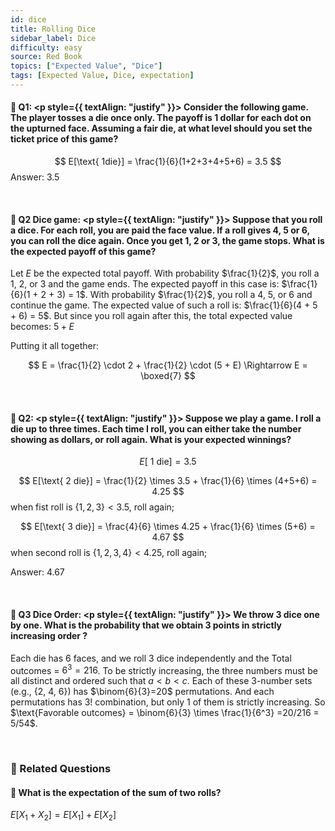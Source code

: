 ```yaml
---
id: dice
title: Rolling Dice
sidebar_label: Dice
difficulty: easy
source: Red Book
topics: ["Expected Value", "Dice"]
tags: [Expected Value, Dice, expectation]
---
```

#### 📖 Q1: <p style={{ textAlign: "justify" }}> Consider the following game. The player tosses a die once only. The payoff is 1 dollar for each dot on the upturned face. Assuming a fair die, at what level should you set the ticket price of this game? </p>

$$
E[\text{ 1die}] = \frac{1}{6}(1+2+3+4+5+6) = 3.5
$$
Answer: 3.5


&nbsp;

#### 📖 Q2 Dice game: <p style={{ textAlign: "justify" }}> Suppose that you roll a dice. For each roll, you are paid the face value. If a roll gives 4, 5 or 6, you can roll the dice again. Once you get 1, 2 or 3, the game stops. What is the expected payoff of this game? </p> 




Let $E$ be the expected total payoff. With probability $\frac{1}{2}$, you roll a 1, 2, or 3 and the game ends. The expected payoff in this case is: $\frac{1}{6}(1 + 2 + 3) = 1$. With probability $\frac{1}{2}$, you roll a 4, 5, or 6 and continue the game. The expected value of such a roll is: $\frac{1}{6}(4 + 5 + 6) = 5$. But since you roll again after this, the total expected value becomes: $5 + E$

Putting it all together:

$$
E = \frac{1}{2} \cdot 2 + \frac{1}{2} \cdot (5 + E) \Rightarrow E = \boxed{7}
$$

&nbsp;

#### 📖 Q2: <p style={{ textAlign: "justify" }}> Suppose we play a game. I roll a die up to three times. Each time I roll, you can either take the number showing as dollars, or roll again. What is your expected winnings? </p> 
$$ 
E[\text{ 1 die}] = 3.5 
$$

$$ 
E[\text{ 2 die}] = \frac{1}{2} \times 3.5 + \frac{1}{6} \times (4+5+6) = 4.25
$$ 
when fist roll is $\{1,2,3\} < 3.5$, roll again; 

$$ 
E[\text{ 3 die}] = \frac{4}{6} \times 4.25 + \frac{1}{6} \times (5+6) = 4.67
$$ 
when second roll is $\{1,2,3,4\} < 4.25$, roll again; 

Answer: 4.67

&nbsp;

#### 📖 **Q3 Dice Order**: <p style={{ textAlign: "justify" }}>  We throw 3 dice one by one. What is the probability that we obtain 3 points in strictly increasing order ?</p> 

Each die has 6 faces, and we roll 3 dice independently and the Total outcomes = $6^3 = 216$. To be strictly increasing, the three numbers must be all distinct and ordered such that $a < b < c$. Each of these 3-number sets (e.g., {2, 4, 6}) has $\binom{6}{3}=20$ permutations. And each permutations has $3!$ combination, but only 1 of them is strictly increasing. So $\text{Favorable outcomes} = \binom{6}{3} \times \frac{1}{6^3} =20/216 = 5/54$. 

&nbsp;



### 📖 Related Questions

#### 🎲 What is the expectation of the sum of two rolls?
$E[X_1 + X_2] = E[X_1] + E[X_2]$  
